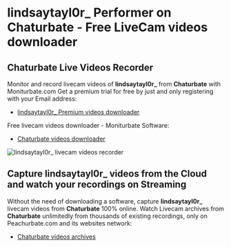# lindsaytayl0r_ Performer on Chaturbate - Free LiveCam videos downloader

## Chaturbate Live Videos Recorder

Monitor and record livecam videos of **lindsaytayl0r_** from **Chaturbate** with Moniturbate.com
Get a premium trial for free by just and only registering with your Email address:
* [lindsaytayl0r_ Premium videos downloader](https://moniturbate.com/request-demo-licence-key.html)

Free livecam videos downloader - Moniturbate Software:
* [Chaturbate videos downloader](https://moniturbate.com/moniturbate-download-software.html)

![lindsaytayl0r_ livecam videos recorder](https://peachurnet.com/templates/moniturbate-software.png)


## Capture lindsaytayl0r_ videos from the Cloud and watch your recordings on Streaming

Without the need of downloading a software, capture **lindsaytayl0r_** livecam videos from **Chaturbate** 100% online.
Watch Livecam archives from **Chaturbate** unlimitedly from thousands of existing recordings, only on Peachurbate.com and its websites network:
* [Chaturbate videos archives](https://peachurnet.com/)